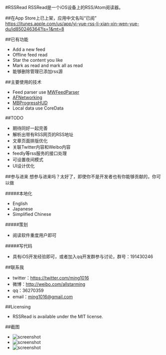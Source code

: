 #RSSRead
RSSRead是一个iOS设备上的RSS/Atom阅读器。

##在App Store上已上架，应用中文名叫“已阅”  
<https://itunes.apple.com/us/app/yi-yue-rss-li-xian-xin-wen-yue-du/id850246364?ls=1&mt=8>  

##已有功能
* Add a new feed
* Offline feed read
* Star the content you like
* Mark as read and mark all as read
* 能够删除管理已添加rss源

##主要使用的技术
* Feed parser use [MWFeedParser](https://github.com/mwaterfall/MWFeedParser)
* [AFNetworking](https://github.com/AFNetworking/AFNetworking)
* [MBProgressHUD](https://github.com/jdg/MBProgressHUD)
* Local data use CoreData

##TODO
* 期待同好一起完善
* 解析出带有RSS网页的RSS地址
* 文章页面排版优化
* 关联Twitter内容和Weibo内容
* feedly等rss服务的接口处理
* 可设置夜间模式
* UI设计优化

##参与进来
想参与进来吗？太好了，即使你不是开发者也有你能够贡献的，你可以做

#####本地化
* English
* Japanese
* Simplified Chinese

#####策划
* 阅读软件重度用户即可

#####写代码
* 具有iOS开发经验即可，或者加入qq开发群参与讨论，群号：191430246

##联系我
* twitter：<https://twitter.com/ming1016>
* 微博：<http://weibo.com/allstarming>
* qq：36270359  
* email：ming1016@gmail.com  

##Licensing
* RSSRead is available under the MIT license.

##截图
* ![screenshot](https://s4.mzstatic.com/us/r30/Purple4/v4/17/69/a4/1769a442-0005-946e-ddfd-5f7006d37bb7/mzl.pxcwpgaz.png?downloadKey=1400654965_75c77474b828c55b1ca9a47e109d5af7)
* ![screenshot](https://s3.mzstatic.com/us/r30/Purple/v4/70/d5/b5/70d5b516-df45-d129-1800-4cb874eb2a2a/mzl.iyqvfpcj.png?downloadKey=1400654965_faa1c06695b3cf8bd4cefadd90a03406)
* ![screenshot](https://s1.mzstatic.com/us/r30/Purple/v4/dc/87/6d/dc876d97-c32e-7ece-c9cc-e614c8b2af94/mzl.ivsxizml.png?downloadKey=1400654965_53782328db2201b7519fff3f201a0428)
